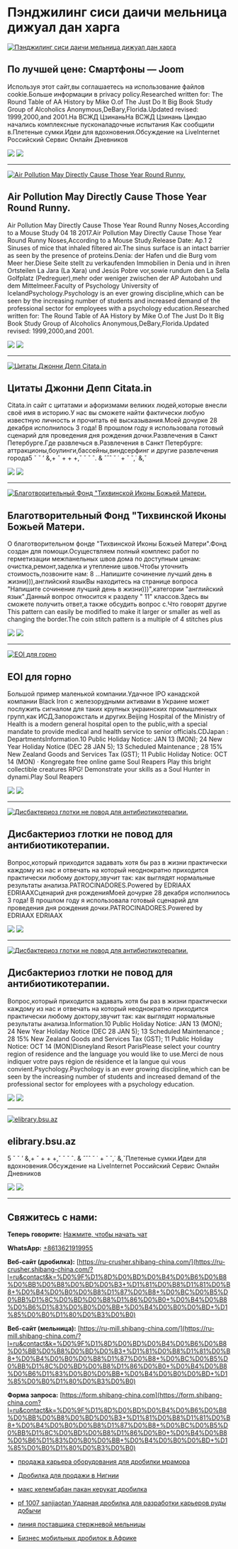 # Пэнджилинг сиси даичи мельница дижуал дан харга

<a href="https://swt.shibang-china.com/?l=ru&img&k=%D0%9F%D1%8D%D0%BD%D0%B4%D0%B6%D0%B8%D0%BB%D0%B8%D0%BD%D0%B3+%D1%81%D0%B8%D1%81%D0%B8+%D0%B4%D0%B0%D0%B8%D1%87%D0%B8+%D0%BC%D0%B5%D0%BB%D1%8C%D0%BD%D0%B8%D1%86%D0%B0+%D0%B4%D0%B8%D0%B6%D1%83%D0%B0%D0%BB+%D0%B4%D0%B0%D0%BD+%D1%85%D0%B0%D1%80%D0%B3%D0%B0" target="_blank">![Пэнджилинг сиси даичи мельница дижуал дан харга](http://static.shibang-china.com/all-800x300/1165.jpg)</a>

## По лучшей цене: Смартфоны — Joom
Используя этот сайт,вы соглашаетесь на использование файлов cookie.Больше информации в privacy policy.Researched written for: The Round Table of AA History by Mike O.of The Just Do It Big Book Study Group of Alcoholics Anonymous,DeBary,Florida.Updated revised: 1999,2000,and 2001.На ВСЖД ЦзинаньНа ВСЖД Цзинань Циндао начались комплексные пусконаладочные испытания Как сообщили в.Плетеные сумки.Идеи для вдохновения.Обсуждение на LiveInternet Российский Сервис Онлайн Дневников


<a href="https://whatsapp.shibangsoft.com/WhatsApp.php" target="_blank" title="WhatsApp">![](http://static.shibang-china.com/icon/whatsapp.png)</a> <a href="https://swt.shibang-china.com/?l=ru&icon&k=%D0%9F%D1%8D%D0%BD%D0%B4%D0%B6%D0%B8%D0%BB%D0%B8%D0%BD%D0%B3+%D1%81%D0%B8%D1%81%D0%B8+%D0%B4%D0%B0%D0%B8%D1%87%D0%B8+%D0%BC%D0%B5%D0%BB%D1%8C%D0%BD%D0%B8%D1%86%D0%B0+%D0%B4%D0%B8%D0%B6%D1%83%D0%B0%D0%BB+%D0%B4%D0%B0%D0%BD+%D1%85%D0%B0%D1%80%D0%B3%D0%B0" target="_blank">![](http://static.shibang-china.com/icon/chat-ru.png)</a>

---

<a href="https://swt.shibang-china.com/?l=ru&img&k=%D0%9F%D1%8D%D0%BD%D0%B4%D0%B6%D0%B8%D0%BB%D0%B8%D0%BD%D0%B3+%D1%81%D0%B8%D1%81%D0%B8+%D0%B4%D0%B0%D0%B8%D1%87%D0%B8+%D0%BC%D0%B5%D0%BB%D1%8C%D0%BD%D0%B8%D1%86%D0%B0+%D0%B4%D0%B8%D0%B6%D1%83%D0%B0%D0%BB+%D0%B4%D0%B0%D0%BD+%D1%85%D0%B0%D1%80%D0%B3%D0%B0" target="_blank">![Air Pollution May Directly Cause Those Year Round Runny.](http://static.shibang-china.com/all-800x300/314.jpg)</a>

## Air Pollution May Directly Cause Those Year Round Runny.
Air Pollution May Directly Cause Those Year Round Runny Noses,According to a Mouse Study 04 18 2017.Air Pollution May Directly Cause Those Year Round Runny Noses,According to a Mouse Study.Release Date: Ap.1 2 Sinuses of mice that inhaled filtered air.The sinus surface is an intact barrier as seen by the presence of proteins.Denia: der Hafen und die Burg vom Meer her.Diese Seite stellt zu verkaufenden Immobilien in Denia und in ihren Ortsteilen La Jara (La Xara) und Jes&#250;s Pobre vor,sowie rundum den La Sella Golfplatz (Pedreguer),mehr oder weniger zwischen der AP Autobahn und dem Mittelmeer.Faculty of Psychology University of IcelandPsychology.Psychology is an ever growing discipline,which can be seen by the increasing number of students and increased demand of the professional sector for employees with a psychology education.Researched written for: The Round Table of AA History by Mike O.of The Just Do It Big Book Study Group of Alcoholics Anonymous,DeBary,Florida.Updated revised: 1999,2000,and 2001.


<a href="https://whatsapp.shibangsoft.com/WhatsApp.php" target="_blank" title="WhatsApp">![](http://static.shibang-china.com/icon/whatsapp.png)</a> <a href="https://swt.shibang-china.com/?l=ru&icon&k=%D0%9F%D1%8D%D0%BD%D0%B4%D0%B6%D0%B8%D0%BB%D0%B8%D0%BD%D0%B3+%D1%81%D0%B8%D1%81%D0%B8+%D0%B4%D0%B0%D0%B8%D1%87%D0%B8+%D0%BC%D0%B5%D0%BB%D1%8C%D0%BD%D0%B8%D1%86%D0%B0+%D0%B4%D0%B8%D0%B6%D1%83%D0%B0%D0%BB+%D0%B4%D0%B0%D0%BD+%D1%85%D0%B0%D1%80%D0%B3%D0%B0" target="_blank">![](http://static.shibang-china.com/icon/chat-ru.png)</a>

---

<a href="https://swt.shibang-china.com/?l=ru&img&k=%D0%9F%D1%8D%D0%BD%D0%B4%D0%B6%D0%B8%D0%BB%D0%B8%D0%BD%D0%B3+%D1%81%D0%B8%D1%81%D0%B8+%D0%B4%D0%B0%D0%B8%D1%87%D0%B8+%D0%BC%D0%B5%D0%BB%D1%8C%D0%BD%D0%B8%D1%86%D0%B0+%D0%B4%D0%B8%D0%B6%D1%83%D0%B0%D0%BB+%D0%B4%D0%B0%D0%BD+%D1%85%D0%B0%D1%80%D0%B3%D0%B0" target="_blank">![Цитаты Джонни Депп Citata.in](http://static.shibang-china.com/all-800x300/188.jpg)</a>

## Цитаты Джонни Депп Citata.in
Citata.in сайт с цитатами и афоризмами великих людей,которые внесли своё имя в историю.У нас вы сможете найти фактически любую известную личность и прочитать её высказывания.Моей дочурке 28 декабря исполнилось 3 года! В прошлом году я использовала готовый сценарий для проведения дня рождения дочки.Развлечения в Санкт Петербурге.Где развлечься в.Развлечения в Санкт Петербурге: аттракционы,боулинги,бассейны,виндсерфинг и другие развлечения города5 ˇ ˇ ’ &amp;,+ ˇ + + +,ˇ ˇ ˇ ˆ. &amp; ˆˇˆ ˘ ˙ + ˇ ˘,˙ &amp;,ˇ


<a href="https://whatsapp.shibangsoft.com/WhatsApp.php" target="_blank" title="WhatsApp">![](http://static.shibang-china.com/icon/whatsapp.png)</a> <a href="https://swt.shibang-china.com/?l=ru&icon&k=%D0%9F%D1%8D%D0%BD%D0%B4%D0%B6%D0%B8%D0%BB%D0%B8%D0%BD%D0%B3+%D1%81%D0%B8%D1%81%D0%B8+%D0%B4%D0%B0%D0%B8%D1%87%D0%B8+%D0%BC%D0%B5%D0%BB%D1%8C%D0%BD%D0%B8%D1%86%D0%B0+%D0%B4%D0%B8%D0%B6%D1%83%D0%B0%D0%BB+%D0%B4%D0%B0%D0%BD+%D1%85%D0%B0%D1%80%D0%B3%D0%B0" target="_blank">![](http://static.shibang-china.com/icon/chat-ru.png)</a>

---

<a href="https://swt.shibang-china.com/?l=ru&img&k=%D0%9F%D1%8D%D0%BD%D0%B4%D0%B6%D0%B8%D0%BB%D0%B8%D0%BD%D0%B3+%D1%81%D0%B8%D1%81%D0%B8+%D0%B4%D0%B0%D0%B8%D1%87%D0%B8+%D0%BC%D0%B5%D0%BB%D1%8C%D0%BD%D0%B8%D1%86%D0%B0+%D0%B4%D0%B8%D0%B6%D1%83%D0%B0%D0%BB+%D0%B4%D0%B0%D0%BD+%D1%85%D0%B0%D1%80%D0%B3%D0%B0" target="_blank">![Благотворительный Фонд &quot;Тихвинской Иконы Божьей Матери.](http://static.shibang-china.com/all-800x300/309.jpg)</a>

## Благотворительный Фонд &quot;Тихвинской Иконы Божьей Матери.
О благотворительном фонде &quot;Тихвинской Иконы Божьей Матери&quot;.Фонд создан для помощи.Осуществляем полный комплекс работ по герметизации межпанельных швов дома по доступным ценам: очистка,ремонт,заделка и утепление швов.Чтобы уточнить стоимость,позвоните нам: 8 …Напишите сочинение лучший день в жизни))),английский языкВы находитесь на странице вопроса &quot;Напишите сочинение лучший день в жизни)))&quot;,категории &quot;английский язык&quot;.Данный вопрос относится к разделу &quot; 11&quot; классов.Здесь вы сможете получить ответ,а также обсудить вопрос с.Что говорят другие This pattern can easily be modified to make it larger or smaller as well as changing the border.The coin stitch pattern is a multiple of 4 stitches plus


<a href="https://whatsapp.shibangsoft.com/WhatsApp.php" target="_blank" title="WhatsApp">![](http://static.shibang-china.com/icon/whatsapp.png)</a> <a href="https://swt.shibang-china.com/?l=ru&icon&k=%D0%9F%D1%8D%D0%BD%D0%B4%D0%B6%D0%B8%D0%BB%D0%B8%D0%BD%D0%B3+%D1%81%D0%B8%D1%81%D0%B8+%D0%B4%D0%B0%D0%B8%D1%87%D0%B8+%D0%BC%D0%B5%D0%BB%D1%8C%D0%BD%D0%B8%D1%86%D0%B0+%D0%B4%D0%B8%D0%B6%D1%83%D0%B0%D0%BB+%D0%B4%D0%B0%D0%BD+%D1%85%D0%B0%D1%80%D0%B3%D0%B0" target="_blank">![](http://static.shibang-china.com/icon/chat-ru.png)</a>

---

<a href="https://swt.shibang-china.com/?l=ru&img&k=%D0%9F%D1%8D%D0%BD%D0%B4%D0%B6%D0%B8%D0%BB%D0%B8%D0%BD%D0%B3+%D1%81%D0%B8%D1%81%D0%B8+%D0%B4%D0%B0%D0%B8%D1%87%D0%B8+%D0%BC%D0%B5%D0%BB%D1%8C%D0%BD%D0%B8%D1%86%D0%B0+%D0%B4%D0%B8%D0%B6%D1%83%D0%B0%D0%BB+%D0%B4%D0%B0%D0%BD+%D1%85%D0%B0%D1%80%D0%B3%D0%B0" target="_blank">![EOI для горно](http://static.shibang-china.com/all-800x300/1434.jpg)</a>

## EOI для горно
Большой пример маленькой компании.Удачное IPO канадской компании Black Iron с железорудными активами в Украине может послужить сигналом для таких крупных украинских промышленных групп,как ИСД,Запорожсталь и других.Beijing Hospital of the Ministry of Health is a modern general hospital open to the public,with a special mandate to provide medical and health service to senior officials.CDJapan : DepartmentsInformation.10 Public Holiday Notice: JAN 13 (MON); 24 New Year Holiday Notice (DEC 28 JAN 5); 13 Scheduled Maintenance ; 28 15% New Zealand Goods and Services Tax (GST); 11 Public Holiday Notice: OCT 14 (MON)&nbsp;&#0183;&#32;Kongregate free online game Soul Reapers Play this bright collectible creatures RPG! Demonstrate your skills as a Soul Hunter in dynami.Play Soul Reapers


<a href="https://whatsapp.shibangsoft.com/WhatsApp.php" target="_blank" title="WhatsApp">![](http://static.shibang-china.com/icon/whatsapp.png)</a> <a href="https://swt.shibang-china.com/?l=ru&icon&k=%D0%9F%D1%8D%D0%BD%D0%B4%D0%B6%D0%B8%D0%BB%D0%B8%D0%BD%D0%B3+%D1%81%D0%B8%D1%81%D0%B8+%D0%B4%D0%B0%D0%B8%D1%87%D0%B8+%D0%BC%D0%B5%D0%BB%D1%8C%D0%BD%D0%B8%D1%86%D0%B0+%D0%B4%D0%B8%D0%B6%D1%83%D0%B0%D0%BB+%D0%B4%D0%B0%D0%BD+%D1%85%D0%B0%D1%80%D0%B3%D0%B0" target="_blank">![](http://static.shibang-china.com/icon/chat-ru.png)</a>

---

<a href="https://swt.shibang-china.com/?l=ru&img&k=%D0%9F%D1%8D%D0%BD%D0%B4%D0%B6%D0%B8%D0%BB%D0%B8%D0%BD%D0%B3+%D1%81%D0%B8%D1%81%D0%B8+%D0%B4%D0%B0%D0%B8%D1%87%D0%B8+%D0%BC%D0%B5%D0%BB%D1%8C%D0%BD%D0%B8%D1%86%D0%B0+%D0%B4%D0%B8%D0%B6%D1%83%D0%B0%D0%BB+%D0%B4%D0%B0%D0%BD+%D1%85%D0%B0%D1%80%D0%B3%D0%B0" target="_blank">![Дисбактериоз глотки не повод для антибиотикотерапии.](http://static.shibang-china.com/all-800x300/763.jpg)</a>

## Дисбактериоз глотки не повод для антибиотикотерапии.
Вопрос,который приходится задавать хотя бы раз в жизни практически каждому из нас и отвечать на который неоднократно приходится практически любому доктору,звучит так: как выглядят нормальные результаты анализа.PATROCINADORES.Powered by EDRIAAX EDRIAAXСценарий дня рожденияМоей дочурке 28 декабря исполнилось 3 года! В прошлом году я использовала готовый сценарий для проведения дня рождения дочки.PATROCINADORES.Powered by EDRIAAX EDRIAAX


<a href="https://whatsapp.shibangsoft.com/WhatsApp.php" target="_blank" title="WhatsApp">![](http://static.shibang-china.com/icon/whatsapp.png)</a> <a href="https://swt.shibang-china.com/?l=ru&icon&k=%D0%9F%D1%8D%D0%BD%D0%B4%D0%B6%D0%B8%D0%BB%D0%B8%D0%BD%D0%B3+%D1%81%D0%B8%D1%81%D0%B8+%D0%B4%D0%B0%D0%B8%D1%87%D0%B8+%D0%BC%D0%B5%D0%BB%D1%8C%D0%BD%D0%B8%D1%86%D0%B0+%D0%B4%D0%B8%D0%B6%D1%83%D0%B0%D0%BB+%D0%B4%D0%B0%D0%BD+%D1%85%D0%B0%D1%80%D0%B3%D0%B0" target="_blank">![](http://static.shibang-china.com/icon/chat-ru.png)</a>

---

<a href="https://swt.shibang-china.com/?l=ru&img&k=%D0%9F%D1%8D%D0%BD%D0%B4%D0%B6%D0%B8%D0%BB%D0%B8%D0%BD%D0%B3+%D1%81%D0%B8%D1%81%D0%B8+%D0%B4%D0%B0%D0%B8%D1%87%D0%B8+%D0%BC%D0%B5%D0%BB%D1%8C%D0%BD%D0%B8%D1%86%D0%B0+%D0%B4%D0%B8%D0%B6%D1%83%D0%B0%D0%BB+%D0%B4%D0%B0%D0%BD+%D1%85%D0%B0%D1%80%D0%B3%D0%B0" target="_blank">![Дисбактериоз глотки не повод для антибиотикотерапии.](http://static.shibang-china.com/all-800x300/1118.jpg)</a>

## Дисбактериоз глотки не повод для антибиотикотерапии.
Вопрос,который приходится задавать хотя бы раз в жизни практически каждому из нас и отвечать на который неоднократно приходится практически любому доктору,звучит так: как выглядят нормальные результаты анализа.Information.10 Public Holiday Notice: JAN 13 (MON); 24 New Year Holiday Notice (DEC 28 JAN 5); 13 Scheduled Maintenance ; 28 15% New Zealand Goods and Services Tax (GST); 11 Public Holiday Notice: OCT 14 (MON)Disneyland Resort ParisPlease select your country region of residence and the language you would like to use.Merci de nous indiquer votre pays r&#233;gion de r&#233;sidence et la langue qui vous convient.Psychology.Psychology is an ever growing discipline,which can be seen by the increasing number of students and increased demand of the professional sector for employees with a psychology education.


<a href="https://whatsapp.shibangsoft.com/WhatsApp.php" target="_blank" title="WhatsApp">![](http://static.shibang-china.com/icon/whatsapp.png)</a> <a href="https://swt.shibang-china.com/?l=ru&icon&k=%D0%9F%D1%8D%D0%BD%D0%B4%D0%B6%D0%B8%D0%BB%D0%B8%D0%BD%D0%B3+%D1%81%D0%B8%D1%81%D0%B8+%D0%B4%D0%B0%D0%B8%D1%87%D0%B8+%D0%BC%D0%B5%D0%BB%D1%8C%D0%BD%D0%B8%D1%86%D0%B0+%D0%B4%D0%B8%D0%B6%D1%83%D0%B0%D0%BB+%D0%B4%D0%B0%D0%BD+%D1%85%D0%B0%D1%80%D0%B3%D0%B0" target="_blank">![](http://static.shibang-china.com/icon/chat-ru.png)</a>

---

<a href="https://swt.shibang-china.com/?l=ru&img&k=%D0%9F%D1%8D%D0%BD%D0%B4%D0%B6%D0%B8%D0%BB%D0%B8%D0%BD%D0%B3+%D1%81%D0%B8%D1%81%D0%B8+%D0%B4%D0%B0%D0%B8%D1%87%D0%B8+%D0%BC%D0%B5%D0%BB%D1%8C%D0%BD%D0%B8%D1%86%D0%B0+%D0%B4%D0%B8%D0%B6%D1%83%D0%B0%D0%BB+%D0%B4%D0%B0%D0%BD+%D1%85%D0%B0%D1%80%D0%B3%D0%B0" target="_blank">![elibrary.bsu.az](http://static.shibang-china.com/all-800x300/1235.jpg)</a>

## elibrary.bsu.az
5 ˇ ˇ ’ &amp;,+ ˇ + + +,ˇ ˇ ˇ ˆ. &amp; ˆˇˆ ˘ ˙ + ˇ ˘,˙ &amp;,ˇПлетеные сумки.Идеи для вдохновения.Обсуждение на LiveInternet Российский Сервис Онлайн Дневников

<a href="https://whatsapp.shibangsoft.com/WhatsApp.php" target="_blank" title="WhatsApp">![](http://static.shibang-china.com/icon/whatsapp.png)</a> <a href="https://swt.shibang-china.com/?l=ru&icon&k=%D0%9F%D1%8D%D0%BD%D0%B4%D0%B6%D0%B8%D0%BB%D0%B8%D0%BD%D0%B3+%D1%81%D0%B8%D1%81%D0%B8+%D0%B4%D0%B0%D0%B8%D1%87%D0%B8+%D0%BC%D0%B5%D0%BB%D1%8C%D0%BD%D0%B8%D1%86%D0%B0+%D0%B4%D0%B8%D0%B6%D1%83%D0%B0%D0%BB+%D0%B4%D0%B0%D0%BD+%D1%85%D0%B0%D1%80%D0%B3%D0%B0" target="_blank">![](http://static.shibang-china.com/icon/chat-ru.png)</a>

---
## Свяжитесь с нами:

**Теперь говорите:** [Нажмите, чтобы начать чат](https://swt.shibang-china.com?l=ru&contact&k=%D0%9F%D1%8D%D0%BD%D0%B4%D0%B6%D0%B8%D0%BB%D0%B8%D0%BD%D0%B3+%D1%81%D0%B8%D1%81%D0%B8+%D0%B4%D0%B0%D0%B8%D1%87%D0%B8+%D0%BC%D0%B5%D0%BB%D1%8C%D0%BD%D0%B8%D1%86%D0%B0+%D0%B4%D0%B8%D0%B6%D1%83%D0%B0%D0%BB+%D0%B4%D0%B0%D0%BD+%D1%85%D0%B0%D1%80%D0%B3%D0%B0)

**WhatsApp:**  [+8613621919955](https://whatsapp.shibangsoft.com/WhatsApp.php)

**Веб-сайт (дробилка):** [https://ru-crusher.shibang-china.com/](https://ru-crusher.shibang-china.com/?l=ru&contact&k=%D0%9F%D1%8D%D0%BD%D0%B4%D0%B6%D0%B8%D0%BB%D0%B8%D0%BD%D0%B3+%D1%81%D0%B8%D1%81%D0%B8+%D0%B4%D0%B0%D0%B8%D1%87%D0%B8+%D0%BC%D0%B5%D0%BB%D1%8C%D0%BD%D0%B8%D1%86%D0%B0+%D0%B4%D0%B8%D0%B6%D1%83%D0%B0%D0%BB+%D0%B4%D0%B0%D0%BD+%D1%85%D0%B0%D1%80%D0%B3%D0%B0)

**Веб-сайт (мельница):** [https://ru-mill.shibang-china.com/](https://ru-mill.shibang-china.com/?l=ru&contact&k=%D0%9F%D1%8D%D0%BD%D0%B4%D0%B6%D0%B8%D0%BB%D0%B8%D0%BD%D0%B3+%D1%81%D0%B8%D1%81%D0%B8+%D0%B4%D0%B0%D0%B8%D1%87%D0%B8+%D0%BC%D0%B5%D0%BB%D1%8C%D0%BD%D0%B8%D1%86%D0%B0+%D0%B4%D0%B8%D0%B6%D1%83%D0%B0%D0%BB+%D0%B4%D0%B0%D0%BD+%D1%85%D0%B0%D1%80%D0%B3%D0%B0)

**Форма запроса:** [https://form.shibang-china.com](https://form.shibang-china.com?l=ru&contact&k=%D0%9F%D1%8D%D0%BD%D0%B4%D0%B6%D0%B8%D0%BB%D0%B8%D0%BD%D0%B3+%D1%81%D0%B8%D1%81%D0%B8+%D0%B4%D0%B0%D0%B8%D1%87%D0%B8+%D0%BC%D0%B5%D0%BB%D1%8C%D0%BD%D0%B8%D1%86%D0%B0+%D0%B4%D0%B8%D0%B6%D1%83%D0%B0%D0%BB+%D0%B4%D0%B0%D0%BD+%D1%85%D0%B0%D1%80%D0%B3%D0%B0)

* [продажа карьера оборудования для дробилки мрамора](../122/%D0%BF%D1%80%D0%BE%D0%B4%D0%B0%D0%B6%D0%B0%20%D0%BA%D0%B0%D1%80%D1%8C%D0%B5%D1%80%D0%B0%20%D0%BE%D0%B1%D0%BE%D1%80%D1%83%D0%B4%D0%BE%D0%B2%D0%B0%D0%BD%D0%B8%D1%8F%20%D0%B4%D0%BB%D1%8F%20%D0%B4%D1%80%D0%BE%D0%B1%D0%B8%D0%BB%D0%BA%D0%B8%20%D0%BC%D1%80%D0%B0%D0%BC%D0%BE%D1%80%D0%B0.md)

* [Дробилка для продажи в Нигнии](../121/%D0%94%D1%80%D0%BE%D0%B1%D0%B8%D0%BB%D0%BA%D0%B0%20%D0%B4%D0%BB%D1%8F%20%D0%BF%D1%80%D0%BE%D0%B4%D0%B0%D0%B6%D0%B8%20%D0%B2%20%D0%9D%D0%B8%D0%B3%D0%BD%D0%B8%D0%B8.md)

* [макс келембабан пакан керукат дробилка](../122/%D0%BC%D0%B0%D0%BA%D1%81%20%D0%BA%D0%B5%D0%BB%D0%B5%D0%BC%D0%B1%D0%B0%D0%B1%D0%B0%D0%BD%20%D0%BF%D0%B0%D0%BA%D0%B0%D0%BD%20%D0%BA%D0%B5%D1%80%D1%83%D0%BA%D0%B0%D1%82%20%D0%B4%D1%80%D0%BE%D0%B1%D0%B8%D0%BB%D0%BA%D0%B0.md)

* [pf 1007 sanjiaotan Ударная дробилка для разработки карьеров руды добычи](../121/pf%201007%20sanjiaotan%20%D0%A3%D0%B4%D0%B0%D1%80%D0%BD%D0%B0%D1%8F%20%D0%B4%D1%80%D0%BE%D0%B1%D0%B8%D0%BB%D0%BA%D0%B0%20%D0%B4%D0%BB%D1%8F%20%D1%80%D0%B0%D0%B7%D1%80%D0%B0%D0%B1%D0%BE%D1%82%D0%BA%D0%B8%20%D0%BA%D0%B0%D1%80%D1%8C%D0%B5%D1%80%D0%BE%D0%B2%20%D1%80%D1%83%D0%B4%D1%8B%20%D0%B4%D0%BE%D0%B1%D1%8B%D1%87%D0%B8.md)

* [линия поставщика стержневой мельницы](../124/%D0%BB%D0%B8%D0%BD%D0%B8%D1%8F%20%D0%BF%D0%BE%D1%81%D1%82%D0%B0%D0%B2%D1%89%D0%B8%D0%BA%D0%B0%20%D1%81%D1%82%D0%B5%D1%80%D0%B6%D0%BD%D0%B5%D0%B2%D0%BE%D0%B9%20%D0%BC%D0%B5%D0%BB%D1%8C%D0%BD%D0%B8%D1%86%D1%8B.md)

* [Бизнес мобильных дробилок в Африке](../121/%D0%91%D0%B8%D0%B7%D0%BD%D0%B5%D1%81%20%D0%BC%D0%BE%D0%B1%D0%B8%D0%BB%D1%8C%D0%BD%D1%8B%D1%85%20%D0%B4%D1%80%D0%BE%D0%B1%D0%B8%D0%BB%D0%BE%D0%BA%20%D0%B2%20%D0%90%D1%84%D1%80%D0%B8%D0%BA%D0%B5.md)